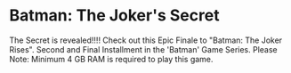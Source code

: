 # Batman: The Joker's Secret
The Secret is revealed!!!! Check out this Epic Finale to "Batman: The Joker Rises".
Second and Final Installment in the 'Batman' Game Series.
Please Note: Minimum 4 GB RAM is required to play this game.